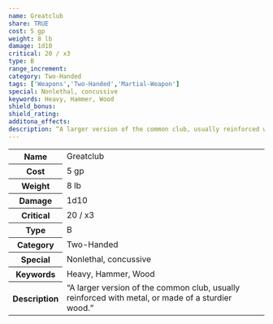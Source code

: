 ```yaml
---
name: Greatclub
share: TRUE
cost: 5 gp
weight: 8 lb
damage: 1d10
critical: 20 / x3
type: B
range_increment: 
category: Two-Handed
tags: ['Weapons','Two-Handed','Martial-Weapon']
special: Nonlethal, concussive
keywords: Heavy, Hammer, Wood
shield_bonus: 
shield_rating: 
additona_effects: 
description: “A larger version of the common club, usually reinforced with metal, or made of a sturdier wood.”
---
```

<p><span style="overflow-x: auto;"><table><tbody><tr><th>Name</th><td>Greatclub</td></tr><tr><th>Cost</th><td>5 gp</td></tr><tr><th>Weight</th><td>8 lb</td></tr><tr><th>Damage</th><td>1d10</td></tr><tr><th>Critical</th><td>20 / x3</td></tr><tr><th>Type</th><td>B</td></tr><tr><th>Category</th><td>Two-Handed</td></tr><tr><th>Special</th><td>Nonlethal, concussive</td></tr><tr><th>Keywords</th><td>Heavy, Hammer, Wood</td></tr><tr><th>Description</th><td>“A larger version of the common club, usually reinforced with metal, or made of a sturdier wood.”</td></tr></tbody></table></span></p>